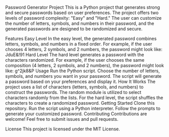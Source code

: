Password Generator Project
This is a Python project that generates strong and secure passwords based on user preferences. The project offers two levels of password complexity: "Easy" and "Hard." The user can customize the number of letters, symbols, and numbers in their password, and the generated passwords are designed to be randomized and secure.

Features
Easy Level
In the easy level, the generated password combines letters, symbols, and numbers in a fixed order.
For example, if the user chooses 4 letters, 2 symbols, and 2 numbers, the password might look like: JduE&!91
Hard Level
The hard level generates a password with the characters randomized.
For example, if the user chooses the same composition (4 letters, 2 symbols, and 2 numbers), the password might look like: g^2jk8&P
Usage
Run the Python script.
Choose the number of letters, symbols, and numbers you want in your password.
The script will generate a password based on your preferences and display it.
How It Works
The project uses a list of characters (letters, symbols, and numbers) to construct the passwords.
The random module is utilized to select characters randomly from the lists.
For the hard level, the script shuffles the characters to create a randomized password.
Getting Started
Clone this repository.
Run the script using a Python interpreter.
Follow the prompts to generate your customized password.
Contributing
Contributions are welcome! Feel free to submit issues and pull requests.

License
This project is licensed under the MIT License.


